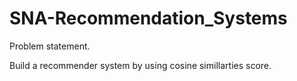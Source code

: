 # SNA-Recommendation_Systems


Problem statement.

Build a recommender system by using cosine simillarties score.



